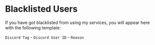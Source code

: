 # Blacklisted Users
If you have got blacklisted from using my services, you will appear here with the following template:

`Discord Tag` - `Discord User ID` - `Reason`
